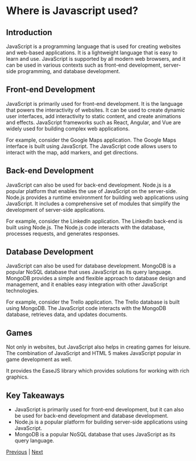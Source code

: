 # Where is Javascript used?

## Introduction
JavaScript is a programming language that is used for creating websites and web-based applications. It is a lightweight language that is easy to learn and use. JavaScript is supported by all modern web browsers, and it can be used in various contexts such as front-end development, server-side programming, and database development.

## Front-end Development
JavaScript is primarily used for front-end development. It is the language that powers the interactivity of websites. It can be used to create dynamic user interfaces, add interactivity to static content, and create animations and effects. JavaScript frameworks such as React, Angular, and Vue are widely used for building complex web applications.

For example, consider the Google Maps application. The Google Maps interface is built using JavaScript. The JavaScript code allows users to interact with the map, add markers, and get directions.

## Back-end Development
JavaScript can also be used for back-end development. Node.js is a popular platform that enables the use of JavaScript on the server-side. Node.js provides a runtime environment for building web applications using JavaScript. It includes a comprehensive set of modules that simplify the development of server-side applications.

For example, consider the LinkedIn application. The LinkedIn back-end is built using Node.js. The Node.js code interacts with the database, processes requests, and generates responses.

## Database Development
JavaScript can also be used for database development. MongoDB is a popular NoSQL database that uses JavaScript as its query language. MongoDB provides a simple and flexible approach to database design and management, and it enables easy integration with other JavaScript technologies.

For example, consider the Trello application. The Trello database is built using MongoDB. The JavaScript code interacts with the MongoDB database, retrieves data, and updates documents.

## Games
Not only in websites, but JavaScript also helps in creating games for leisure. The combination of JavaScript and HTML 5 makes JavaScript popular in game development as well.

It provides the EaseJS library which provides solutions for working with rich graphics.

## Key Takeaways
* JavaScript is primarily used for front-end development, but it can also be used for back-end development and database development.
* Node.js is a popular platform for building server-side applications using JavaScript.
* MongoDB is a popular NoSQL database that uses JavaScript as its query language.

[Previous](what-is-javascript.md) | [Next](what-are-the-limitations-of-javascript.md)
